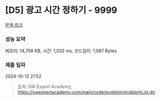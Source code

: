 # [D5] 광고 시간 정하기 - 9999 

[문제 링크](https://swexpertacademy.com/main/code/problem/problemDetail.do?contestProbId=AXIvPBC6aqUDFAXR) 

### 성능 요약

메모리: 14,708 KB, 시간: 1,032 ms, 코드길이: 1,087 Bytes

### 제출 일자

2024-10-12 21:52



> 출처: SW Expert Academy, https://swexpertacademy.com/main/code/problem/problemList.do